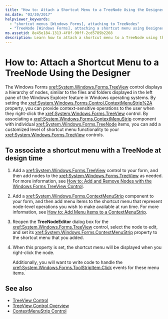```yaml
---
title: "How to: Attach a Shortcut Menu to a TreeNode Using the Designer"
ms.date: "03/30/2017"
helpviewer_keywords:
  - "shortcut menus [Windows Forms], attaching to TreeNodes"
  - "TreeNode [Windows Forms], attaching a shortcut menu using Designer"
ms.assetid: 8e45e184-1313-4f8f-90ff-2cd5789b2268
description: Learn how to attach a shortcut menu to a TreeNode using the designer to add a customized level of shortcut menu functionality.
---
```

# How to: Attach a Shortcut Menu to a TreeNode Using the Designer
The Windows Forms <xref:System.Windows.Forms.TreeView> control displays a hierarchy of nodes, similar to the files and folders displayed in the left pane of the Windows Explorer feature in Windows operating systems. By setting the <xref:System.Windows.Forms.Control.ContextMenuStrip%2A> property, you can provide context-sensitive operations to the user when they right-click the <xref:System.Windows.Forms.TreeView> control. By associating a <xref:System.Windows.Forms.ContextMenuStrip> component with individual <xref:System.Windows.Forms.TreeNode> items, you can add a customized level of shortcut menu functionality to your <xref:System.Windows.Forms.TreeView> controls.

## To associate a shortcut menu with a TreeNode at design time

1. Add a <xref:System.Windows.Forms.TreeView> control to your form, and then add nodes to the <xref:System.Windows.Forms.TreeView> as needed. For more information, see [How to: Add and Remove Nodes with the Windows Forms TreeView Control](how-to-add-and-remove-nodes-with-the-windows-forms-treeview-control.md).

2. Add a <xref:System.Windows.Forms.ContextMenuStrip> component to your form, and then add menu items to the shortcut menu that represent node-level operations you wish to make available at run time. For more information, see [How to: Add Menu Items to a ContextMenuStrip](how-to-add-menu-items-to-a-contextmenustrip.md).

3. Reopen the **TreeNodeEditor** dialog box for the <xref:System.Windows.Forms.TreeView> control, select the node to edit, and set its <xref:System.Windows.Forms.ContextMenuStrip> property to the shortcut menu that you added.

4. When this property is set, the shortcut menu will be displayed when you right-click the node.

     Additionally, you will want to write code to handle the <xref:System.Windows.Forms.ToolStripItem.Click> events for these menu items.

## See also

- [TreeView Control](treeview-control-windows-forms.md)
- [TreeView Control Overview](treeview-control-overview-windows-forms.md)
- [ContextMenuStrip Control](contextmenustrip-control.md)
